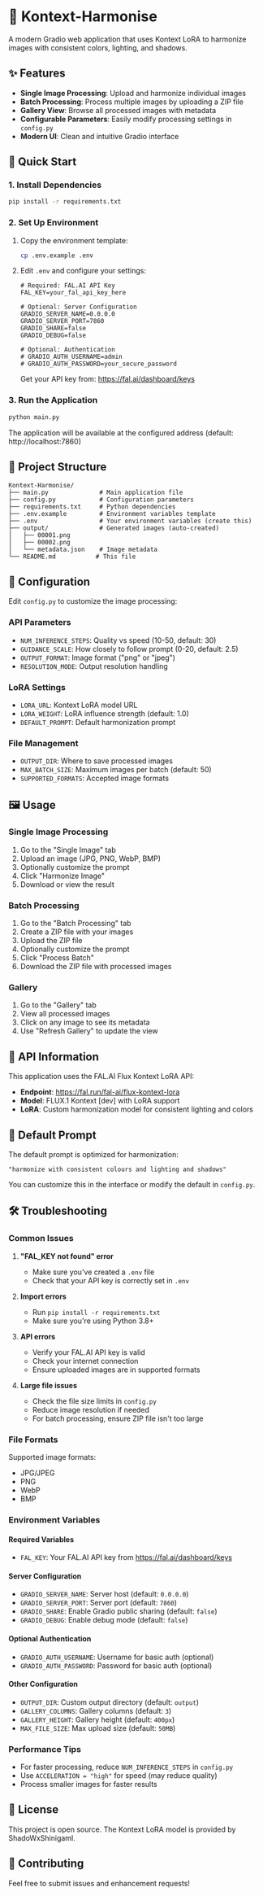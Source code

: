 # 🎨 Kontext-Harmonise

A modern Gradio web application that uses Kontext LoRA to harmonize images with consistent colors, lighting, and shadows.

## ✨ Features

- **Single Image Processing**: Upload and harmonize individual images
- **Batch Processing**: Process multiple images by uploading a ZIP file
- **Gallery View**: Browse all processed images with metadata
- **Configurable Parameters**: Easily modify processing settings in `config.py`
- **Modern UI**: Clean and intuitive Gradio interface

## 🚀 Quick Start

### 1. Install Dependencies

```bash
pip install -r requirements.txt
```

### 2. Set Up Environment

1. Copy the environment template:
   ```bash
   cp .env.example .env
   ```

2. Edit `.env` and configure your settings:
   ```env
   # Required: FAL.AI API Key
   FAL_KEY=your_fal_api_key_here
   
   # Optional: Server Configuration
   GRADIO_SERVER_NAME=0.0.0.0
   GRADIO_SERVER_PORT=7860
   GRADIO_SHARE=false
   GRADIO_DEBUG=false
   
   # Optional: Authentication
   # GRADIO_AUTH_USERNAME=admin
   # GRADIO_AUTH_PASSWORD=your_secure_password
   ```

   Get your API key from: https://fal.ai/dashboard/keys

### 3. Run the Application

```bash
python main.py
```

The application will be available at the configured address (default: http://localhost:7860)

## 📁 Project Structure

```
Kontext-Harmonise/
├── main.py              # Main application file
├── config.py            # Configuration parameters
├── requirements.txt     # Python dependencies
├── .env.example         # Environment variables template
├── .env                 # Your environment variables (create this)
├── output/              # Generated images (auto-created)
│   ├── 00001.png
│   ├── 00002.png
│   └── metadata.json    # Image metadata
└── README.md           # This file
```

## 🔧 Configuration

Edit `config.py` to customize the image processing:

### API Parameters
- `NUM_INFERENCE_STEPS`: Quality vs speed (10-50, default: 30)
- `GUIDANCE_SCALE`: How closely to follow prompt (0-20, default: 2.5)
- `OUTPUT_FORMAT`: Image format ("png" or "jpeg")
- `RESOLUTION_MODE`: Output resolution handling

### LoRA Settings
- `LORA_URL`: Kontext LoRA model URL
- `LORA_WEIGHT`: LoRA influence strength (default: 1.0)
- `DEFAULT_PROMPT`: Default harmonization prompt

### File Management
- `OUTPUT_DIR`: Where to save processed images
- `MAX_BATCH_SIZE`: Maximum images per batch (default: 50)
- `SUPPORTED_FORMATS`: Accepted image formats

## 🖼️ Usage

### Single Image Processing
1. Go to the "Single Image" tab
2. Upload an image (JPG, PNG, WebP, BMP)
3. Optionally customize the prompt
4. Click "Harmonize Image"
5. Download or view the result

### Batch Processing
1. Go to the "Batch Processing" tab
2. Create a ZIP file with your images
3. Upload the ZIP file
4. Optionally customize the prompt
5. Click "Process Batch"
6. Download the ZIP file with processed images

### Gallery
1. Go to the "Gallery" tab
2. View all processed images
3. Click on any image to see its metadata
4. Use "Refresh Gallery" to update the view

## 🔑 API Information

This application uses the FAL.AI Flux Kontext LoRA API:
- **Endpoint**: https://fal.run/fal-ai/flux-kontext-lora
- **Model**: FLUX.1 Kontext [dev] with LoRA support
- **LoRA**: Custom harmonization model for consistent lighting and colors

## 📝 Default Prompt

The default prompt is optimized for harmonization:
```
"harmonize with consistent colours and lighting and shadows"
```

You can customize this in the interface or modify the default in `config.py`.

## 🛠️ Troubleshooting

### Common Issues

1. **"FAL_KEY not found" error**
   - Make sure you've created a `.env` file
   - Check that your API key is correctly set in `.env`

2. **Import errors**
   - Run `pip install -r requirements.txt`
   - Make sure you're using Python 3.8+

3. **API errors**
   - Verify your FAL.AI API key is valid
   - Check your internet connection
   - Ensure uploaded images are in supported formats

4. **Large file issues**
   - Check the file size limits in `config.py`
   - Reduce image resolution if needed
   - For batch processing, ensure ZIP file isn't too large

### File Formats

Supported image formats:
- JPG/JPEG
- PNG
- WebP
- BMP

### Environment Variables

#### Required Variables
- `FAL_KEY`: Your FAL.AI API key from https://fal.ai/dashboard/keys

#### Server Configuration
- `GRADIO_SERVER_NAME`: Server host (default: `0.0.0.0`)
- `GRADIO_SERVER_PORT`: Server port (default: `7860`)
- `GRADIO_SHARE`: Enable Gradio public sharing (default: `false`)
- `GRADIO_DEBUG`: Enable debug mode (default: `false`)

#### Optional Authentication
- `GRADIO_AUTH_USERNAME`: Username for basic auth (optional)
- `GRADIO_AUTH_PASSWORD`: Password for basic auth (optional)

#### Other Configuration
- `OUTPUT_DIR`: Custom output directory (default: `output`)
- `GALLERY_COLUMNS`: Gallery columns (default: `3`)
- `GALLERY_HEIGHT`: Gallery height (default: `400px`)
- `MAX_FILE_SIZE`: Max upload size (default: `50MB`)

### Performance Tips

- For faster processing, reduce `NUM_INFERENCE_STEPS` in `config.py`
- Use `ACCELERATION = "high"` for speed (may reduce quality)
- Process smaller images for faster results

## 📄 License

This project is open source. The Kontext LoRA model is provided by ShadoWxShinigamI.

## 🤝 Contributing

Feel free to submit issues and enhancement requests!